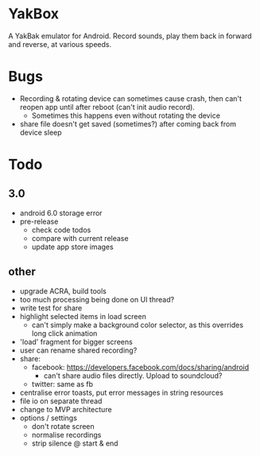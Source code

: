 YakBox
======

A YakBak emulator for Android. Record sounds, play them back in forward
and reverse, at various speeds.

# Bugs
- Recording & rotating device can sometimes cause crash, then can't
  reopen app until after reboot (can't init audio record).
    + Sometimes this happens even without rotating the device
- share file doesn't get saved (sometimes?) after coming back from device sleep

# Todo
## 3.0
- android 6.0 storage error
- pre-release
    + check code todos
    + compare with current release
    + update app store images

## other
- upgrade ACRA, build tools
- too much processing being done on UI thread?
- write test for share
- highlight selected items in load screen
    + can't simply make a background color selector, as this overrides
      long click animation
- 'load' fragment for bigger screens
- user can rename shared recording?
- share:
    + facebook: https://developers.facebook.com/docs/sharing/android
        * can't share audio files directly. Upload to soundcloud?
    + twitter: same as fb
- centralise error toasts, put error messages in string resources
- file io on separate thread
- change to MVP architecture
- options / settings
    + don't rotate screen
    + normalise recordings
    + strip silence @ start & end
